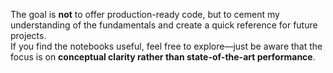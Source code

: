 The goal is **not** to offer production-ready code, but to cement my understanding of the fundamentals and create a quick reference for future projects.  
If you find the notebooks useful, feel free to explore—just be aware that the focus is on **conceptual clarity rather than state-of-the-art performance**.
